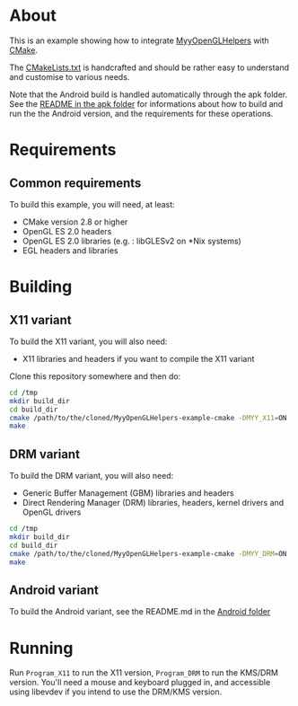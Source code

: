 # About

This is an example showing how to integrate
[MyyOpenGLHelpers](https://github.com/Miouyouyou/MyyOpenGLHelpers) with
[CMake](http://cmake.org).

The [CMakeLists.txt](./CMakeLists.txt) is handcrafted and should be
rather easy to understand and customise to various needs.

Note that the Android build is handled automatically through the apk
folder. See the [README in the apk folder](./apk) for informations about
how to build and run the the Android version, and the requirements for
these operations.

# Requirements

## Common requirements

To build this example, you will need, at least:

* CMake version 2.8 or higher
* OpenGL ES 2.0 headers
* OpenGL ES 2.0 libraries (e.g. : libGLESv2 on \*Nix systems)
* EGL headers and libraries

# Building

## X11 variant

To build the X11 variant, you will also need:

* X11 libraries and headers if you want to compile the X11 variant

Clone this repository somewhere and then do:

```bash
cd /tmp
mkdir build_dir
cd build_dir
cmake /path/to/the/cloned/MyyOpenGLHelpers-example-cmake -DMYY_X11=ON
make
```

## DRM variant

To build the DRM variant, you will also need:

* Generic Buffer Management (GBM) libraries and headers
* Direct Rendering Manager (DRM) libraries, headers, kernel drivers
  and OpenGL drivers

```bash
cd /tmp
mkdir build_dir
cd build_dir
cmake /path/to/the/cloned/MyyOpenGLHelpers-example-cmake -DMYY_DRM=ON
make
```

## Android variant

To build the Android variant, see the README.md in the
[Android folder](./apk)

# Running

Run `Program_X11` to run the X11 version, `Program_DRM` to run the
KMS/DRM version. You'll need a mouse and keyboard plugged in, and
accessible using libevdev if you intend to use the DRM/KMS version.

